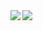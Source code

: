 <a href="https://github.com/anuraghazra/github-readme-stats">
  <img align="left" src="https://github-readme-stats.vercel.app/api?username=obemaru4012&show_icons=true&theme=tokyonight" />
</a>
<a href="https://github.com/anuraghazra/github-readme-stats">
  <img align="left" src="https://github-readme-stats.vercel.app/api/top-langs/?username=obemaru4012&theme=tokyonight" />
</a>

